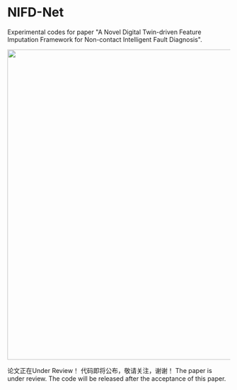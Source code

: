 # NIFD-Net
Experimental codes for paper "A Novel Digital Twin-driven Feature Imputation Framework for Non-contact Intelligent Fault Diagnosis".

<div align=center>
<img src="https://github.com/Polimi-YuYue/NIFD-Net/blob/main/Nonlinear%20dynamic%20model%20of%20rolling%20bearing.png" width="700px">
</div>

论文正在Under Review！ 代码即将公布，敬请关注，谢谢！ The paper is under review. The code will be released after the acceptance of this paper.
